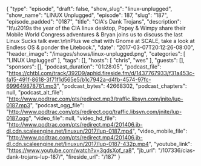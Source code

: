 {
  "type": "episode",
  "draft": false,
  "show_slug": "linux-unplugged",
  "show_name": "LINUX Unplugged",
  "episode": 187,
  "slug": "187",
  "episode_padded": "0187",
  "title": "CIA's Dank Trojans",
  "description": "It\u2019s the year of the CIA linux desktop, Popey & Wimpy share their Mobile World Congress adventures & Bryan joins us to discuss the last Linux Sucks talk ever.\n\nPlus we chat with Gnome at SCALE, take a look at Endless OS & ponder the Litebook.",
  "date": "2017-03-07T20:12:26-08:00",
  "header_image": "/images/shows/linux-unplugged.png",
  "categories": [
    "LINUX Unplugged"
  ],
  "tags": [],
  "hosts": [
    "chris",
    "wes"
  ],
  "guests": [],
  "sponsors": [],
  "podcast_duration": "01:28:05",
  "podcast_file": "https://chtbl.com/track/392D9/aphid.fireside.fm/d/1437767933/f31a453c-fa15-491f-8618-3f71f1d565e5/b1c7942a-d4fb-4574-97fc-699649878761.mp3",
  "podcast_bytes": 42668302,
  "podcast_chapters": null,
  "podcast_alt_file": "http://www.podtrac.com/pts/redirect.mp3/traffic.libsyn.com/jnite/lup-0187.mp3",
  "podcast_ogg_file": "http://www.podtrac.com/pts/redirect.ogg/traffic.libsyn.com/jnite/lup-0187.ogg",
  "video_file": null,
  "video_hd_file": "http://www.podtrac.com/pts/redirect.mp4/201406.jb-dl.cdn.scaleengine.net/linuxun/2017/lup-0187.mp4",
  "video_mobile_file": "http://www.podtrac.com/pts/redirect.mp4/201406.jb-dl.cdn.scaleengine.net/linuxun/2017/lup-0187-432p.mp4",
  "youtube_link": "https://www.youtube.com/watch?v=3qdsXof_ra8",
  "jb_url": "/107336/cias-dank-trojans-lup-187/",
  "fireside_url": "/187"
}

